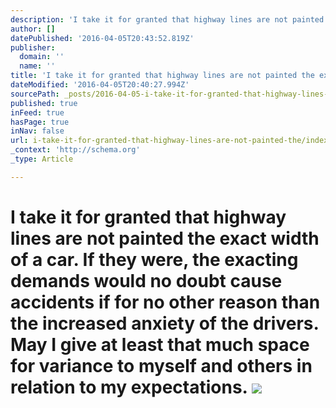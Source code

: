 ```yaml
---
description: 'I take it for granted that highway lines are not painted the exact width of a car. If they were, the exacting demands would no doubt cause accidents if for no o'
author: []
datePublished: '2016-04-05T20:43:52.819Z'
publisher:
  domain: ''
  name: ''
title: 'I take it for granted that highway lines are not painted the exact width of a car. If they were, the exacting demands would no doubt cause accidents if for no other reason than the increased anxiety of the drivers. May I give at least that much space for variance to myself and others in relation to my expectations. '
dateModified: '2016-04-05T20:40:27.994Z'
sourcePath: _posts/2016-04-05-i-take-it-for-granted-that-highway-lines-are-not-painted-the.md
published: true
inFeed: true
hasPage: true
inNav: false
url: i-take-it-for-granted-that-highway-lines-are-not-painted-the/index.html
_context: 'http://schema.org'
_type: Article

---
```

# I take it for granted that highway lines are not painted the exact width of a car. If they were, the exacting demands would no doubt cause accidents if for no other reason than the increased anxiety of the drivers. May I give at least that much space for variance to myself and others in relation to my expectations. ![](https://the-grid-user-content.s3-us-west-2.amazonaws.com/9bce4c50-d3b7-42db-8bac-66159952614a.png)